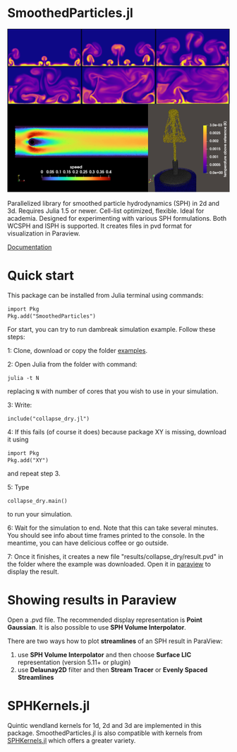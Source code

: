 # SmoothedParticles.jl

![RayleighBenard](docs/src/assets/promopic.png)

Parallelized library for smoothed particle hydrodynamics (SPH) in 2d and 3d. Requires Julia 1.5 or newer. Cell-list optimized, flexible. Ideal for academia. Designed for experimenting with various SPH formulations. Both WCSPH and ISPH is supported. It creates files in pvd format for visualization in Paraview.

[Documentation](https://ondrejkincl.github.io/SmoothedParticles.jl/dev/index.html)

# Quick start
  
This package can be installed from Julia terminal using commands:
```
import Pkg
Pkg.add("SmoothedParticles")
```



For start, you can try to run dambreak simulation example. Follow these steps:

1: Clone, download or copy the folder [examples](https://github.com/OndrejKincl/SmoothedParticles.jl/tree/master/examples). 

2: Open Julia from the folder with command:

```
julia -t N
```

replacing `N` with number of cores that you wish to use in your simulation. 

3: Write:

```
include("collapse_dry.jl")
```

4: If this fails (of course it does) because package XY is missing, download it using 

```
import Pkg
Pkg.add("XY")
```

and repeat step 3.

5: Type

```
collapse_dry.main()
```

to run your simulation.

6: Wait for the simulation to end. Note that this can take several minutes. You should see info about time frames printed to the console. In the meantime, you can have delicious coffee or go outside.

7: Once it finishes, it creates a new file "results/collapse_dry/result.pvd" in the folder where the example was downloaded. Open it in [paraview](https://www.paraview.org/) to display the result. 


# Showing results in Paraview 

Open a .pvd file. The recommended display representation is **Point Gaussian**. It is also possible to use **SPH Volume Interpolator**. 

There are two ways how to plot **streamlines** of an SPH result in ParaView: 
1) use **SPH Volume Interpolator** and then choose **Surface LIC** representation (version 5.11+ or plugin)
2) use **Delaunay2D** filter and then **Stream Tracer** or **Evenly Spaced Streamlines**


# SPHKernels.jl

Quintic wendland kernels for 1d, 2d and 3d are implemented in this package. SmoothedParticles.jl is also compatible with kernels from [SPHKernels.jl](https://github.com/LudwigBoess/SPHKernels.jl) which offers a greater variety.
